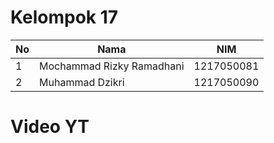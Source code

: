 # Kelompok 17
| No  | Nama | NIM |
| ------------- | ------------- | ------------- |
| 1  | Mochammad Rizky Ramadhani | 1217050081 |
| 2  | Muhammad Dzikri  | 1217050090 |

# Video YT
